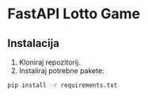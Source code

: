 # FastAPI Lotto Game

## Instalacija

1. Kloniraj repozitorij.
2. Instaliraj potrebne pakete:

```bash
pip install -r requirements.txt
